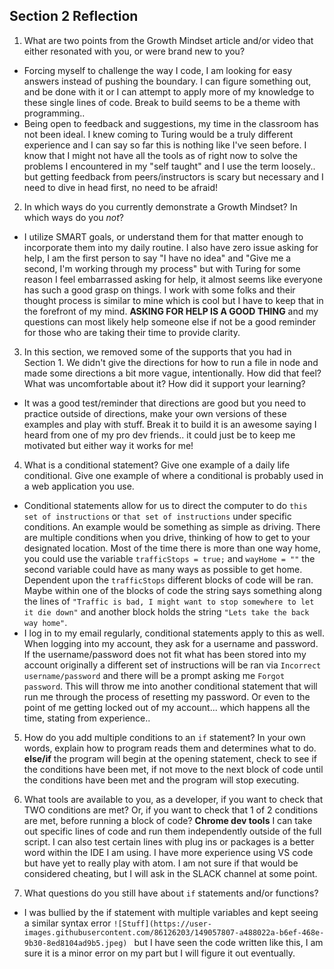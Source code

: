 ## Section 2 Reflection

1. What are two points from the Growth Mindset article and/or video that either resonated with you, or were brand new to you?
* Forcing myself to challenge the way I code, I am looking for easy answers instead of pushing the boundary. I can figure something out, and be done with it or I can attempt to apply more of my knowledge to these single lines of code. Break to build seems to be a theme with programming..
* Being open to feedback and suggestions, my time in the classroom has not been ideal. I knew coming to Turing would be a truly different experience and I can say so far this is nothing like I've seen before. I know that I might not have all the tools as of right now to solve the problems I encountered in my "self taught" and I use the term loosely.. but getting feedback from peers/instructors is scary but necessary and I need to dive in head first, no need to be afraid!


2. In which ways do you currently demonstrate a Growth Mindset? In which ways do you _not_?
* I utilize SMART goals, or understand them for that matter enough to incorporate them into my daily routine. I also have zero issue asking for help, I am the first person to say "I have no idea" and "Give me a second, I'm working through my process" but with Turing for some reason I feel embarrassed asking for help, it almost seems like everyone has such a good grasp on things. I work with some folks and their thought process is similar to mine which is cool but I have to keep that in the forefront of my mind. **ASKING FOR HELP IS A GOOD THING** and my questions can most likely help someone else if not be a good reminder for those who are taking their time to provide clarity.


3. In this section, we removed some of the supports that you had in Section 1. We didn't give the directions for how to run a file in node and made some directions a bit more vague, intentionally. How did that feel? What was uncomfortable about it? How did it support your learning?
* It was a good test/reminder that directions are good but you need to practice outside of directions, make your own versions of these examples and play with stuff. Break it to build it is an awesome saying I heard from one of my pro dev friends.. it could just be to keep me motivated but either way it works for me!


4. What is a conditional statement? Give one example of a daily life conditional. Give one example of where a conditional is probably used in a web application you use.

* Conditional statements allow for us to direct the computer to do `this set of instructions` or `that set of instructions` under specific conditions. An example would be something as simple as driving. There are multiple conditions when you drive, thinking of how to get to your designated location. Most of the time there is more than one way home, you could use the variable `trafficStops = true;` and `wayHome = ""` the second variable could have as many ways as possible to get home. Dependent upon the `trafficStops` different blocks of code will be ran. Maybe within one of the blocks of code the string says something along the lines of `"Traffic is bad, I might want to stop somewhere to let it die down"` and another block holds the string `"Lets take the back way home"`.
* I log in to my email regularly, conditional statements apply to this as well. When logging into my account, they ask for a username and password. If the username/password does not fit what has been stored into my account originally a different set of instructions will be ran via `Incorrect username/password` and there will be a prompt asking me `Forgot password`. This will throw me into another conditional statement that will run me through the process of resetting my password. Or even to the point of me getting locked out of my account... which happens all the time, stating from experience..



5. How do you add multiple conditions to an `if` statement? In your own words, explain how to program reads them and determines what to do.
**else/if** the program will begin at the opening statement, check to see if the conditions have been met, if not move to the next block of code until the conditions have been met and the program will stop executing.


6. What tools are available to you, as a developer, if you want to check that TWO conditions are met? Or, if you want to check that 1 of 2 conditions are met, before running a block of code?
**Chrome dev tools** I can take out specific lines of code and run them independently outside of the full script. I can also test certain lines with plug ins or packages is a better word within the IDE I am using. I have more experience using VS code but have yet to really play with atom. I am not sure if that would be considered cheating, but I will ask in the SLACK channel at some point.


7. What questions do you still have about `if` statements and/or functions?
* I was bullied by the if statement with multiple variables and kept seeing a similar syntax error `![Stuff](https://user-images.githubusercontent.com/86126203/149057807-a488022a-b6ef-468e-9b30-8ed8104ad9b5.jpeg)
` but I have seen the code written like this, I am sure it is a minor error on my part but I will figure it out eventually.
